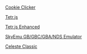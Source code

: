 <a href="stuff39.github.io/cake-hoverer/">Cookie Clicker</a>

<a href="stuff39.github.io/tjs/">Tetr.js</a>

<a href="stuff39.github.io/tjse/">Tetr.js Enhanced</a>

<a href="stuff39.github.io/CloudBird/">SkyEmu GB/GBC/GBA/NDS Emulator</a>

<a href="stuff39.github.io/cclass/">Celeste Classic</a>
